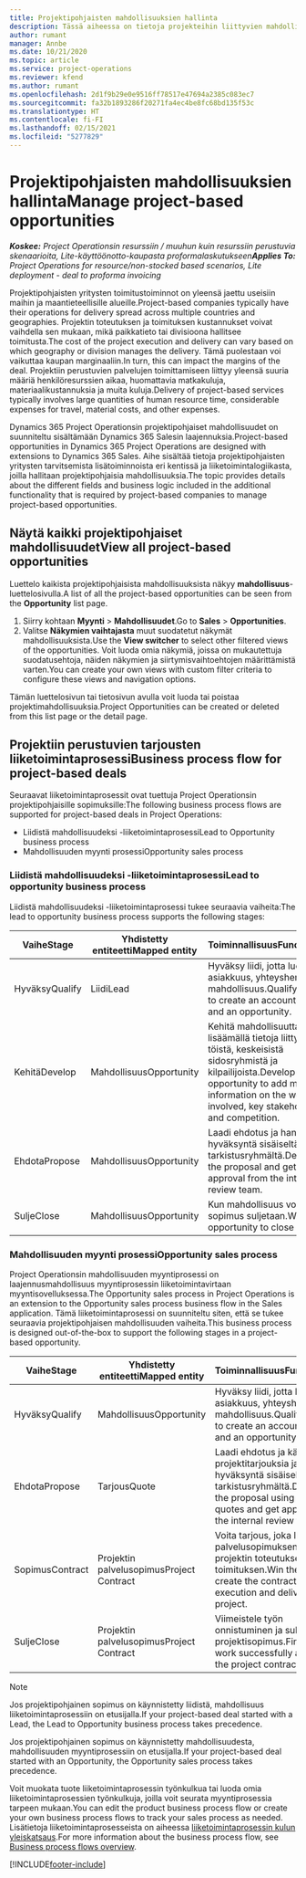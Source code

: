 ```yaml
---
title: Projektipohjaisten mahdollisuuksien hallinta
description: Tässä aiheessa on tietoja projekteihin liittyvien mahdollisuuksien käyttämisestä.
author: rumant
manager: Annbe
ms.date: 10/21/2020
ms.topic: article
ms.service: project-operations
ms.reviewer: kfend
ms.author: rumant
ms.openlocfilehash: 2d1f9b29e0e9516ff78517e47694a2385c083ec7
ms.sourcegitcommit: fa32b1893286f20271fa4ec4be8fc68bd135f53c
ms.translationtype: HT
ms.contentlocale: fi-FI
ms.lasthandoff: 02/15/2021
ms.locfileid: "5277829"
---
```

# <a name="manage-project-based-opportunities"></a><span data-ttu-id="2970e-103">Projektipohjaisten mahdollisuuksien hallinta</span><span class="sxs-lookup"><span data-stu-id="2970e-103">Manage project-based opportunities</span></span>

<span data-ttu-id="2970e-104">_**Koskee:** Project Operationsin resurssiin / muuhun kuin resurssiin perustuvia skenaarioita, Lite-käyttöönotto-kaupasta proformalaskutukseen_</span><span class="sxs-lookup"><span data-stu-id="2970e-104">_**Applies To:** Project Operations for resource/non-stocked based scenarios, Lite deployment - deal to proforma invoicing_</span></span>

<span data-ttu-id="2970e-105">Projektipohjaisten yritysten toimitustoiminnot on yleensä jaettu useisiin maihin ja maantieteellisille alueille.</span><span class="sxs-lookup"><span data-stu-id="2970e-105">Project-based companies typically have their operations for delivery spread across multiple countries and geographies.</span></span> <span data-ttu-id="2970e-106">Projektin toteutuksen ja toimituksen kustannukset voivat vaihdella sen mukaan, mikä paikkatieto tai divisioona hallitsee toimitusta.</span><span class="sxs-lookup"><span data-stu-id="2970e-106">The cost of the project execution and delivery can vary  based on which geography or division manages the delivery.</span></span> <span data-ttu-id="2970e-107">Tämä puolestaan voi vaikuttaa kaupan marginaaliin.</span><span class="sxs-lookup"><span data-stu-id="2970e-107">In turn, this can impact the margins of the deal.</span></span> <span data-ttu-id="2970e-108">Projektiin perustuvien palvelujen toimittamiseen liittyy yleensä suuria määriä henkilöresurssien aikaa, huomattavia matkakuluja, materiaalikustannuksia ja muita kuluja.</span><span class="sxs-lookup"><span data-stu-id="2970e-108">Delivery of project-based services typically involves large quantities of human resource time, considerable expenses for travel, material costs, and other expenses.</span></span>

<span data-ttu-id="2970e-109">Dynamics 365 Project Operationsin projektipohjaiset mahdollisuudet on suunniteltu sisältämään Dynamics 365 Salesin laajennuksia.</span><span class="sxs-lookup"><span data-stu-id="2970e-109">Project-based opportunities in Dynamics 365 Project Operations are designed with extensions to Dynamics 365 Sales.</span></span> <span data-ttu-id="2970e-110">Aihe sisältää tietoja projektipohjaisten yritysten tarvitsemista lisätoiminnoista eri kentissä ja liiketoimintalogiikasta, joilla hallitaan projektipohjaisia mahdollisuuksia.</span><span class="sxs-lookup"><span data-stu-id="2970e-110">The topic provides details about the different fields and business logic included in the additional functionality that is required by project-based companies to manage project-based opportunities.</span></span>

## <a name="view-all-project-based-opportunities"></a><span data-ttu-id="2970e-111">Näytä kaikki projektipohjaiset mahdollisuudet</span><span class="sxs-lookup"><span data-stu-id="2970e-111">View all project-based opportunities</span></span>

<span data-ttu-id="2970e-112">Luettelo kaikista projektipohjaisista mahdollisuuksista näkyy **mahdollisuus**-luettelosivulla.</span><span class="sxs-lookup"><span data-stu-id="2970e-112">A list of all the project-based opportunities can be seen from the **Opportunity** list page.</span></span> 

1. <span data-ttu-id="2970e-113">Siirry kohtaan **Myynti** > **Mahdollisuudet**.</span><span class="sxs-lookup"><span data-stu-id="2970e-113">Go to **Sales** > **Opportunities**.</span></span>
2. <span data-ttu-id="2970e-114">Valitse **Näkymien vaihtajasta** muut suodatetut näkymät mahdollisuuksista.</span><span class="sxs-lookup"><span data-stu-id="2970e-114">Use the **View switcher** to select other filtered views of the opportunities.</span></span> <span data-ttu-id="2970e-115">Voit luoda omia näkymiä, joissa on mukautettuja suodatusehtoja, näiden näkymien ja siirtymisvaihtoehtojen määrittämistä varten.</span><span class="sxs-lookup"><span data-stu-id="2970e-115">You can create your own views with custom filter criteria to configure these views and navigation options.</span></span>

<span data-ttu-id="2970e-116">Tämän luettelosivun tai tietosivun avulla voit luoda tai poistaa projektimahdollisuuksia.</span><span class="sxs-lookup"><span data-stu-id="2970e-116">Project Opportunities can be created or deleted from this list page or the detail page.</span></span>

## <a name="business-process-flow-for-project-based-deals"></a><span data-ttu-id="2970e-117">Projektiin perustuvien tarjousten liiketoimintaprosessi</span><span class="sxs-lookup"><span data-stu-id="2970e-117">Business process flow for project-based deals</span></span>

<span data-ttu-id="2970e-118">Seuraavat liiketoimintaprosessit ovat tuettuja Project Operationsin projektipohjaisille sopimuksille:</span><span class="sxs-lookup"><span data-stu-id="2970e-118">The following business process flows are supported for project-based deals in Project Operations:</span></span>

- <span data-ttu-id="2970e-119">Liidistä mahdollisuudeksi -liiketoimintaprosessi</span><span class="sxs-lookup"><span data-stu-id="2970e-119">Lead to Opportunity business process</span></span>
- <span data-ttu-id="2970e-120">Mahdollisuuden myynti prosessi</span><span class="sxs-lookup"><span data-stu-id="2970e-120">Opportunity sales process</span></span>

### <a name="lead-to-opportunity-business-process"></a><span data-ttu-id="2970e-121">Liidistä mahdollisuudeksi -liiketoimintaprosessi</span><span class="sxs-lookup"><span data-stu-id="2970e-121">Lead to opportunity business process</span></span> 
<span data-ttu-id="2970e-122">Liidistä mahdollisuudeksi -liiketoimintaprosessi tukee seuraavia vaiheita:</span><span class="sxs-lookup"><span data-stu-id="2970e-122">The lead to opportunity business process supports the following stages:</span></span>

| <span data-ttu-id="2970e-123">Vaihe</span><span class="sxs-lookup"><span data-stu-id="2970e-123">Stage</span></span> | <span data-ttu-id="2970e-124">Yhdistetty entiteetti</span><span class="sxs-lookup"><span data-stu-id="2970e-124">Mapped entity</span></span> | <span data-ttu-id="2970e-125">Toiminnallisuus</span><span class="sxs-lookup"><span data-stu-id="2970e-125">Functionality</span></span> |
| --- | --- | --- |
| <span data-ttu-id="2970e-126">Hyväksy</span><span class="sxs-lookup"><span data-stu-id="2970e-126">Qualify</span></span> | <span data-ttu-id="2970e-127">Liidi</span><span class="sxs-lookup"><span data-stu-id="2970e-127">Lead</span></span> | <span data-ttu-id="2970e-128">Hyväksy liidi, jotta luodaan asiakkuus, yhteyshenkilö ja mahdollisuus.</span><span class="sxs-lookup"><span data-stu-id="2970e-128">Qualify the lead to create an account, contact, and an opportunity.</span></span> |
| <span data-ttu-id="2970e-129">Kehitä</span><span class="sxs-lookup"><span data-stu-id="2970e-129">Develop</span></span> | <span data-ttu-id="2970e-130">Mahdollisuus</span><span class="sxs-lookup"><span data-stu-id="2970e-130">Opportunity</span></span> | <span data-ttu-id="2970e-131">Kehitä mahdollisuutta lisäämällä tietoja liittyvistä töistä, keskeisistä sidosryhmistä ja kilpailijoista.</span><span class="sxs-lookup"><span data-stu-id="2970e-131">Develop the opportunity to add more information on the work involved, key stakeholders, and competition.</span></span> |
| <span data-ttu-id="2970e-132">Ehdota</span><span class="sxs-lookup"><span data-stu-id="2970e-132">Propose</span></span> | <span data-ttu-id="2970e-133">Mahdollisuus</span><span class="sxs-lookup"><span data-stu-id="2970e-133">Opportunity</span></span> | <span data-ttu-id="2970e-134">Laadi ehdotus ja hanki hyväksyntä sisäiseltä tarkistusryhmältä.</span><span class="sxs-lookup"><span data-stu-id="2970e-134">Develop the proposal and get approval from the internal review team.</span></span> |
| <span data-ttu-id="2970e-135">Sulje</span><span class="sxs-lookup"><span data-stu-id="2970e-135">Close</span></span> | <span data-ttu-id="2970e-136">Mahdollisuus</span><span class="sxs-lookup"><span data-stu-id="2970e-136">Opportunity</span></span> | <span data-ttu-id="2970e-137">Kun mahdollisuus voitetaan, sopimus suljetaan.</span><span class="sxs-lookup"><span data-stu-id="2970e-137">Win the opportunity to close the deal.</span></span> |

### <a name="opportunity-sales-process"></a><span data-ttu-id="2970e-138">Mahdollisuuden myynti prosessi</span><span class="sxs-lookup"><span data-stu-id="2970e-138">Opportunity sales process</span></span>
<span data-ttu-id="2970e-139">Project Operationsin mahdollisuuden myyntiprosessi on laajennusmahdollisuus myyntiprosessin liiketoimintavirtaan myyntisovelluksessa.</span><span class="sxs-lookup"><span data-stu-id="2970e-139">The Opportunity sales process in Project Operations is an extension to the Opportunity sales process business flow in the Sales application.</span></span> <span data-ttu-id="2970e-140">Tämä liiketoimintaprosessi on suunniteltu siten, että se tukee seuraavia projektipohjaisen mahdollisuuden vaiheita.</span><span class="sxs-lookup"><span data-stu-id="2970e-140">This business process is designed out-of-the-box to support the following stages in a project-based opportunity.</span></span>

| <span data-ttu-id="2970e-141">Vaihe</span><span class="sxs-lookup"><span data-stu-id="2970e-141">Stage</span></span> | <span data-ttu-id="2970e-142">Yhdistetty entiteetti</span><span class="sxs-lookup"><span data-stu-id="2970e-142">Mapped entity</span></span> | <span data-ttu-id="2970e-143">Toiminnallisuus</span><span class="sxs-lookup"><span data-stu-id="2970e-143">Functionality</span></span> |
| --- | --- | --- |
| <span data-ttu-id="2970e-144">Hyväksy</span><span class="sxs-lookup"><span data-stu-id="2970e-144">Qualify</span></span> | <span data-ttu-id="2970e-145">Mahdollisuus</span><span class="sxs-lookup"><span data-stu-id="2970e-145">Opportunity</span></span> | <span data-ttu-id="2970e-146">Hyväksy liidi, jotta luodaan asiakkuus, yhteyshenkilö ja mahdollisuus.</span><span class="sxs-lookup"><span data-stu-id="2970e-146">Qualify the lead to create an account, contact, and an opportunity.</span></span> |
| <span data-ttu-id="2970e-147">Ehdota</span><span class="sxs-lookup"><span data-stu-id="2970e-147">Propose</span></span> | <span data-ttu-id="2970e-148">Tarjous</span><span class="sxs-lookup"><span data-stu-id="2970e-148">Quote</span></span> | <span data-ttu-id="2970e-149">Laadi ehdotus ja käyttämällä projektitarjouksia ja hanki hyväksyntä sisäiseltä tarkistusryhmältä.</span><span class="sxs-lookup"><span data-stu-id="2970e-149">Develop the proposal using project quotes and get approval from the internal review team.</span></span> |
| <span data-ttu-id="2970e-150">Sopimus</span><span class="sxs-lookup"><span data-stu-id="2970e-150">Contract</span></span> | <span data-ttu-id="2970e-151">Projektin palvelusopimus</span><span class="sxs-lookup"><span data-stu-id="2970e-151">Project Contract</span></span> | <span data-ttu-id="2970e-152">Voita tarjous, joka luo palvelusopimuksen ja aloittaa projektin toteutuksen ja toimituksen.</span><span class="sxs-lookup"><span data-stu-id="2970e-152">Win the quote to create the contract and begin execution and delivery on the project.</span></span> |
| <span data-ttu-id="2970e-153">Sulje</span><span class="sxs-lookup"><span data-stu-id="2970e-153">Close</span></span> | <span data-ttu-id="2970e-154">Projektin palvelusopimus</span><span class="sxs-lookup"><span data-stu-id="2970e-154">Project Contract</span></span> | <span data-ttu-id="2970e-155">Viimeistele työn onnistuminen ja sulje projektisopimus.</span><span class="sxs-lookup"><span data-stu-id="2970e-155">Finish the work successfully and close the project contract.</span></span> |

> [!NOTE]
> <span data-ttu-id="2970e-156">Jos projektipohjainen sopimus on käynnistetty liidistä, mahdollisuus liiketoimintaprosessiin on etusijalla.</span><span class="sxs-lookup"><span data-stu-id="2970e-156">If your project-based deal started with a Lead, the Lead to Opportunity business process takes precedence.</span></span>
>
> <span data-ttu-id="2970e-157">Jos projektipohjainen sopimus on käynnistetty mahdollisuudesta, mahdollisuuden myyntiprosessiin on etusijalla.</span><span class="sxs-lookup"><span data-stu-id="2970e-157">If your project-based deal started with an Opportunity, the Opportunity sales process takes precedence.</span></span>

<span data-ttu-id="2970e-158">Voit muokata tuote liiketoimintaprosessin työnkulkua tai luoda omia liiketoimintaprosessien työnkulkuja, joilla voit seurata myyntiprosessia tarpeen mukaan.</span><span class="sxs-lookup"><span data-stu-id="2970e-158">You can edit the product business process flow or create your own business process flows to track your sales process as needed.</span></span> <span data-ttu-id="2970e-159">Lisätietoja liiketoimintaprosesseista on aiheessa [liiketoimintaprosessin kulun yleiskatsaus](https://docs.microsoft.com/dynamics365/customerengagement/on-premises/customize/business-process-flows-overview).</span><span class="sxs-lookup"><span data-stu-id="2970e-159">For more information about the business process flow, see [Business process flows overview](https://docs.microsoft.com/dynamics365/customerengagement/on-premises/customize/business-process-flows-overview).</span></span>


[!INCLUDE[footer-include](../includes/footer-banner.md)]